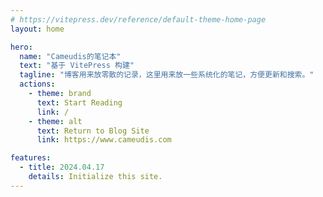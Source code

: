 ```yaml
---
# https://vitepress.dev/reference/default-theme-home-page
layout: home

hero:
  name: "Cameudis的笔记本"
  text: "基于 VitePress 构建"
  tagline: "博客用来放零散的记录，这里用来放一些系统化的笔记，方便更新和搜索。"
  actions:
    - theme: brand
      text: Start Reading
      link: /
    - theme: alt
      text: Return to Blog Site
      link: https://www.cameudis.com

features:
  - title: 2024.04.17
    details: Initialize this site.
---
```


